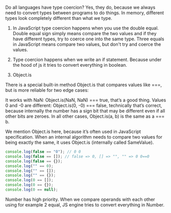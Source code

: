 Do all languages have type coercion?
Yes, they do, because we always need to convert types between programs to do things.
In memory, different types look completely different than what we type. 

1. In JavaScript type coercion happens when you use the double equal. Double equal sign simply means compare the two values and if they have different types, try to coerce one into the same type.
Three equals in JavaScript means compare two values, but don't try and coerce the values.

2. Type coercion happens when we write an if statement. Because under the hood of js it tries to convert everything in boolean.

3. Object.is

There is a special built-in method Object.is that compares values like ===, but is more reliable for two edge cases:

It works with NaN: Object.is(NaN, NaN) === true, that’s a good thing.
Values 0 and -0 are different: Object.is(0, -0) === false, technically that’s correct, because internally the number has a sign bit that may be different even if all other bits are zeroes.
In all other cases, Object.is(a, b) is the same as a === b.

We mention Object.is here, because it’s often used in JavaScript specification. When an internal algorithm needs to compare two values for being exactly the same, it uses Object.is (internally called SameValue).


```js
console.log(false == "0"); // 0 0
console.log(false == []); // false => 0, [] => "", "" => 0 0==0
console.log(false == {}); 
console.log("" == 0); 
console.log("" == []); 
console.log("" == {}); 
console.log(0 == []); 
console.log(0 == {}); 
console.log(0 == null); 
```
Number has high priority. When we compare operands with each other using for example 2 equal, JS engine tries to convert everything in Number. 
